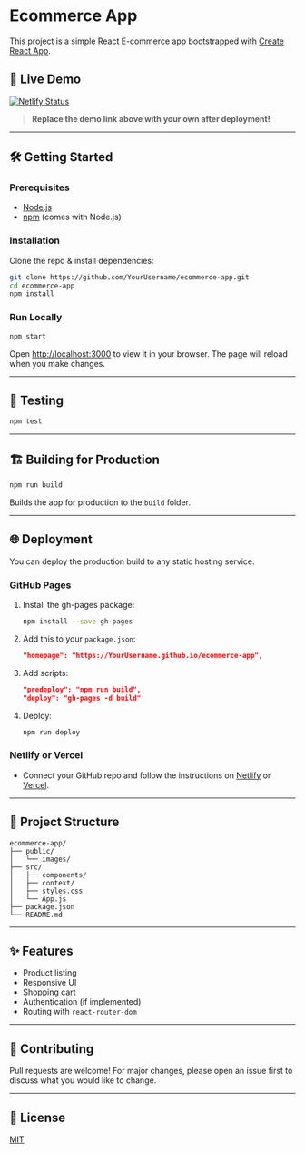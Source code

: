 # Ecommerce App

This project is a simple React E-commerce app bootstrapped with [Create React App](https://github.com/facebook/create-react-app).

## 🚀 Live Demo

[![Netlify Status](https://api.netlify.com/api/v1/badges/your-netlify-badge/deploy-status)](https://your-demo-link.netlify.app)

> **Replace the demo link above with your own after deployment!**

---

## 🛠️ Getting Started

### Prerequisites

- [Node.js](https://nodejs.org/)
- [npm](https://www.npmjs.com/) (comes with Node.js)

### Installation

Clone the repo & install dependencies:

```bash
git clone https://github.com/YourUsername/ecommerce-app.git
cd ecommerce-app
npm install
```

### Run Locally

```bash
npm start
```
Open [http://localhost:3000](http://localhost:3000) to view it in your browser. The page will reload when you make changes.

---

## 🧪 Testing

```bash
npm test
```

---

## 🏗️ Building for Production

```bash
npm run build
```
Builds the app for production to the `build` folder.

---

## 🌐 Deployment

You can deploy the production build to any static hosting service.

### **GitHub Pages**
1. Install the gh-pages package:
    ```bash
    npm install --save gh-pages
    ```
2. Add this to your `package.json`:
    ```json
    "homepage": "https://YourUsername.github.io/ecommerce-app",
    ```
3. Add scripts:
    ```json
    "predeploy": "npm run build",
    "deploy": "gh-pages -d build"
    ```
4. Deploy:
    ```bash
    npm run deploy
    ```

### **Netlify or Vercel**
- Connect your GitHub repo and follow the instructions on [Netlify](https://netlify.com/) or [Vercel](https://vercel.com/).

---

## 📁 Project Structure

```
ecommerce-app/
├── public/
│   └── images/
├── src/
│   ├── components/
│   ├── context/
│   ├── styles.css
│   └── App.js
├── package.json
└── README.md
```

---

## ✨ Features

- Product listing
- Responsive UI
- Shopping cart
- Authentication (if implemented)
- Routing with `react-router-dom`

---

## 🤝 Contributing

Pull requests are welcome! For major changes, please open an issue first to discuss what you would like to change.

---

## 📄 License

[MIT](LICENSE)
